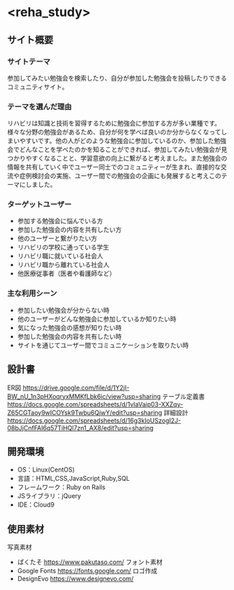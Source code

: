 # <reha_study>

## サイト概要
### サイトテーマ
参加してみたい勉強会を検索したり、自分が参加した勉強会を投稿したりできるコミュニティサイト。

### テーマを選んだ理由
リハビリは知識と技術を習得するために勉強会に参加する方が多い業種です。様々な分野の勉強会があるため、自分が何を学べば良いのか分からなくなってしまいやすいです。他の人がどのような勉強会に参加しているのか、参加した勉強会でどんなことを学べたのかを知ることができれば、参加してみたい勉強会が見つかりやすくなることと、学習意欲の向上に繋がると考えました。また勉強会の情報を共有していく中でユーザー同士でのコミュニティーが生まれ、直接的な交流や症例検討会の実施、ユーザー間での勉強会の企画にも発展すると考えこのテーマにしました。

### ターゲットユーザー
- 参加する勉強会に悩んでいる方
- 参加した勉強会の内容を共有したい方
- 他のユーザーと繋がりたい方
- リハビリの学校に通っている学生
- リハビリ職に就いている社会人
- リハビリ職から離れている社会人
- 他医療従事者（医者や看護師など）

### 主な利用シーン
- 参加したい勉強会が分からない時
- 他のユーザーがどんな勉強会に参加しているか知りたい時
- 気になった勉強会の感想が知りたい時
- 参加した勉強会の内容を共有したい時
- サイトを通じてユーザー間でコミュニケーションを取りたい時

## 設計書
ER図
https://drive.google.com/file/d/1Y2jI-BW_nU_1n3pHXoqryxMMKfLbk6ic/view?usp=sharing
テーブル定義書
https://docs.google.com/spreadsheets/d/1vIaVaip03-XXZqy-Z65CGTaoy9wICOYsk9Twbu6QjwY/edit?usp=sharing
詳細設計
https://docs.google.com/spreadsheets/d/16g3kIoUSzogI2J-08bJjCnfFAI6q57TiHQl7zn1_AX8/edit?usp=sharing

## 開発環境
- OS：Linux(CentOS)
- 言語：HTML,CSS,JavaScript,Ruby,SQL
- フレームワーク：Ruby on Rails
- JSライブラリ：jQuery
- IDE：Cloud9

## 使用素材
写真素材
- ぱくたそ
https://www.pakutaso.com/
フォント素材
- Google Fonts
https://fonts.google.com/
ロゴ作成
- DesignEvo
https://www.designevo.com/